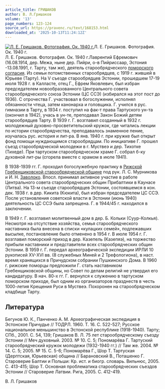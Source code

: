 ```yaml
---
article_title: ГРИШАКОВ
author: В. Л.Гришаков
volume: '13'
page_numbers: 123-124
source_url: https://pravenc.ru/text/168153.html
downloaded_at: '2025-10-13T11:24:12Z'
---
```


[![Л. Е. Гришаков. Фотография. Ок. 1940 г.](https://pravenc.ru/data/829/475/1234/i200.jpg "Кликните для увеличения картинки")](https://pravenc.ru/data/829/475/1234/i400.jpg)Л. Е. Гришаков. Фотография. Ок. 1940 г.  
Л. Е. Гришаков. Фотография. Ок. 1940 г.Лаврентий Ефремович (16.08.1914, дер. Межа, ныне дер. Пийри, о-в Пийриссаар, Эстония -13.08.1991, г. Тарту, там же), деятель старообрядческого [поморского согласия](<https://pravenc.ru/text/поморского согласия.html>). Из семьи потомственных старообрядцев, с 1919 г. жившей в Юрьеве (Тарту). На V съезде старообрядцев Эстонии, прошедшем 17-19 июля 1928 г. в Калласте, отец Г., Ефрем Яковлевич, был избран председателем новообразованного Центрального совета старообрядческого союза Эстонии (ЦС ССЭ) (избирался на этот пост до 1936). С отрочества Г. участвовал в богослужении, исполнял обязанности чтеца, затем канонарха и головщика. Г. учился в рус. гимназии в Тарту, в 1934 г. поступил на фак-т права Тартуского ун-та (окончил в 1942), учась в ун-те, преподавал Закон Божий детям старообрядцев Тарту. В 1939 г. Г. возглавил созданный в 1932 г. молодежный духовно-просветительский кружок, где читались лекции по истории старообрядчества, преподавалось знаменное пение, изучалась рус. история и лит-ра. В янв. 1940 г. при кружке был открыт фонд помощи нуждающимся старообрядцам. По инициативе Г. прошел съезд старообрядческой молодежи в г. Муствеэ и дер. Тихотке (Тихеде). При тартуском старообрядческом храме Г. собрал б-ку духовной лит-ры (сгорела вместе с храмом в июле 1941).

В 1938-1939 гг. Г. проходил богослужебную практику в [Рижской Гребенщиковской старообрядческой общине](<https://pravenc.ru/text/Рижской Гребенщиковской старообрядческой общине.html>) под рук. Л. С. Мурникова и И. Н. [Заволоко](https://pravenc.ru/text/Заволоко.html). Впосл. принимал активное участие в работе Центрального совета старообрядческих общин Прибалтики в Каунасе (Литва). На 13-м съезде старообрядцев Эстонии, состоявшемся в кон. дек. 1938 г. в дер. Кикита (Кюкита), был избран председателем ЦС ССЭ. После установления советской власти в Эстонии (июнь 1940) деятельность ЦС ССЭ была запрещена. Г. в 1944/45 г. находился в заключении.

В 1949 г. Г. возглавил молитвенный дом в дер. Б. Кольки (Суур-Колкья). Несмотря на отсутствие хозяйства, семья старообрядческого наставника была внесена в списки «кулацких семей», подлежавших высылке, постановление было отменено в 1954 г. В июле 1954 г. Г. возглавил поморский приход в дер. Казепель (Казепяэ), на торжество прибыли наставники и представители всех старообрядческих общин Эстонии. В 1959 г. Г. передал археографической экспедиции ИРЛИ 10 рукописей ХV-ХVI вв. (8 служебных Миней и 2 Трефологиона), в наст. время хранящихся в Причудском собрании Пушкинского Дома. В 1960 г. рижские поморцы предложили Г. стать наставником Гребенщиковской общины, но Совет по делам религий не утвердил его кандидатуру. В нач. 80-х гг. Г. вернулся к служению в тартуском поморском приходе, был одним из организаторов празднеств в честь 1000-летия Крещения Руси в Муствеэ. Похоронен на старообрядческом кладбище Тарту.

## Литература

Бегунов Ю. К., Панченко А. М. Археографическая экспедиция в Эстонское Причудье // ТОДРЛ. 1960. Т. 16. С. 522-527; Русское национальное меньшинство в Эстонской республике (1918-1940). Тарту; СПб., 2001. С. 54, 139; Гришаков В. Л. 75 лет старообрядческому съезду Эстонии // Меч духовный. 2003. № 10. С. 5; Пономарёва Г. Тартуский старообрядческий кружок молодежи (1932-1940 гг.) // Там же. 2004. № 14. С. 5; 2005. № 15. С. 5-6; Пономарёва Г., Шор Т. Тартуская (Дерптская, Юрьевская) община // Барановский В., Поташенко Г. Староверие Балтии и Польши: Кр. ист. и биогр. словарь. Вильнюс, 2005. С. 413-415; Шор Т. Основная проблематика старообрядческих съездов Эстонии // Староверие Латвии. Рига, 2005. С. 412-419.

В. Л.  Гришаков
